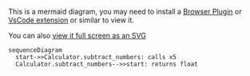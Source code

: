 This is a mermaid diagram, you may need to install a [Browser Plugin](https://github.com/BackMarket/github-mermaid-extension) or [VsCode extension](https://marketplace.visualstudio.com/items?itemName=bierner.markdown-mermaid) or similar to view it.

You can also [view it full screen as an SVG](https://mermaid.ink/svg/c2VxdWVuY2VEaWFncmFtCiAgc3RhcnQtPj5DYWxjdWxhdG9yLnN1YnRyYWN0X251bWJlcnM6IGNhbGxzIHg1CiAgQ2FsY3VsYXRvci5zdWJ0cmFjdF9udW1iZXJzLS0+PnN0YXJ0OiByZXR1cm5zIGZsb2F0Cg==)        

```mermaid
sequenceDiagram
  start->>Calculator.subtract_numbers: calls x5
  Calculator.subtract_numbers-->>start: returns float

```
